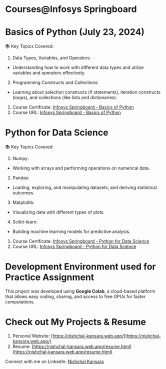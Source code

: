 # Courses@Infosys Springboard

# Basics of Python (July 23, 2024)

📚 Key Topics Covered:
1. Data Types, Variables, and Operators:
- Understanding how to work with different data types and utilize variables and operators effectively.
2. Programming Constructs and Collections:
- Learning about selection constructs (if statements), iteration constructs (loops), and collections (like lists and dictionaries).

1. Course Certificate: [Infosys Springboard - Basics of Python](https://drive.google.com/file/d/1eDC-bk3dAxJrFyb6_PqZ0ZRpY1mDAeva/)
2. Course URL: [Infosys Springboard - Basics of Python](https://infyspringboard.onwingspan.com/web/en/app/toc/lex_auth_013204562301591552112_shared/overview)

# Python for Data Science

📚 Key Topics Covered:
1. Numpy:
- Working with arrays and performing operations on numerical data.
2. Pandas:
- Loading, exploring, and manipulating datasets, and deriving statistical outcomes.
3. Matplotlib:
- Visualizing data with different types of plots.
4. Scikit-learn:
- Building machine learning models for predictive analysis.

1. Course Certificate: [Infosys Springboard - Python for Data Science](https://drive.google.com/file/d/1OX93fREolu_KalDFNvy0JLY-X2r-LUQl/)
2. Course URL: [Infosys Springboard - Python for Data Science](https://infyspringboard.onwingspan.com/web/en/app/toc/lex_auth_01333063698060902494_shared/overview)

# Development Environment used for Practice Assignment

This project was developed using **Google Colab**, a cloud-based platform that allows easy coding, sharing, and access to free GPUs for faster computations.

# Check out My Projects & Resume
1. Personal Website: [https://nishchal-kansara.web.app/](https://nishchal-kansara.web.app/)
2. Resume: [https://nishchal-kansara.web.app/resume.html](https://nishchal-kansara.web.app/resume.html)

Connect with me on LinkedIn: [Nishchal Kansara](https://www.linkedin.com/in/nishchal-kansara/)
